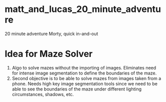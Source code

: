 # matt_and_lucas_20_minute_adventure
20 minute adventure Morty, quick in-and-out
# Idea for Maze Solver
1. Algo to solve mazes without the importing of images. Eliminates need for intense image segmentation to define the boundaries of the maze.
2. Second objective is to be able to solve mazes from images taken from a phone. Needs high key image segmentation tools since we need to be able to see the boundaries of the maze under different lighting circumstances, shadows, etc. 